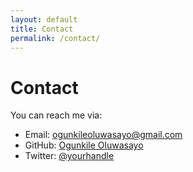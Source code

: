 ```yaml
---
layout: default
title: Contact
permalink: /contact/
---
```


# Contact

You can reach me via:

- Email: ogunkileoluwasayo@gmail.com
- GitHub: [Ogunkile Oluwasayo](https://github.com/ogunkile)
- Twitter: [@yourhandle](https://twitter.com/yourhandle)
